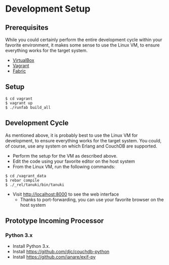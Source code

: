 # Development Setup

## Prerequisites

While you could certainly perform the entire development cycle within your favorite environment, it makes some sense to use the Linux VM, to ensure everything works for the target system.

* [VirtualBox](https://www.virtualbox.org)
* [Vagrant](http://www.vagrantup.com)
* [Fabric](http://www.fabfile.org)

## Setup

```
$ cd vagrant
$ vagrant up
$ ./runfab build_all
```

## Development Cycle

As mentioned above, it is probably best to use the Linux VM for development, to ensure everything works for the target system. You could, of course, use any system on which Erlang and CouchDB are supported.

* Perform the setup for the VM as described above.
* Edit the code using your favorite editor on the host system
* From the Linux VM, run the following commands:
```
$ cd /vagrant_data
$ rebar compile
$ ./_rel/tanuki/bin/tanuki
```
* Visit [http://localhost:8000](http://localhost:8000) to see the web interface
    * Thanks to port-forwarding, you can use your favorite browser on the host system

## Prototype Incoming Processor

### Python 3.x

* Install Python 3.x.
* Install https://github.com/djc/couchdb-python
* Install https://github.com/ianare/exif-py

